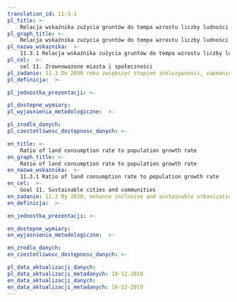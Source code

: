 ```yaml
---
translation_id: 11-3-1
pl_title: >-
    Relacja wskaźnika zużycia gruntów do tempa wzrostu liczby ludności
pl_graph_title: >-
    Relacja wskaźnika zużycia gruntów do tempa wzrostu liczby ludności
pl_nazwa_wskaznika:  >-
    11.3.1 Relacja wskaźnika zużycia gruntów do tempa wzrostu liczby ludności
pl_cel:  >-
    cel 11. Zrównoważone miasta i społeczności
pl_zadanie: 11.3 Do 2030 roku zwiększyć stopień inkluzywności, zapewnić zrównoważoną urbanizację i partycypację w zintegrowanym i zrównoważonym planowaniu i gospodarowaniu osiedlami ludzkimi we wszystkich krajach
pl_definicja:  >-

pl_jednostka_prezentacji: >-

pl_dostepne_wymiary:
pl_wyjasnienia_metodologiczne:  >-

pl_zrodlo_danych:
pl_czestotliwosc_dostępnosc_danych: >-

en_title: >-
    Ratio of land consumption rate to population growth rate
en_graph_title: >-
    Ratio of land consumption rate to population growth rate
en_nazwa_wskaznika:  >-
    11.3.1 Ratio of land consumption rate to population growth rate
en_cel:  >-
    Goal 11. Sustainable cities and communities
en_zadanie: 11.3 By 2030, enhance inclusive and sustainable urbanization and capacity for participatory, integrated and sustainable human settlement planning and management in all countries
en_definicja:  >-

en_jednostka_prezentacji: >-

en_dostepne_wymiary:
en_wyjasnienia_metodologiczne:  >-

en_zrodlo_danych:
en_czestotliwosc_dostępnosc_danych: >-

pl_data_aktualizacji_danych:  
pl_data_aktualizacji_metadanych: 18-12-2019
en_data_aktualizacji_danych:  
en_data_aktualizacji_metadanych: 18-12-2019
---
```

